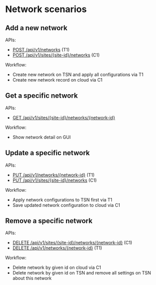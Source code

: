 # Network scenarios

## Add a new network
APIs:
- [POST /api/v1/networks](./api/tsn/networks.md#create-new-network) (T1)
- [POST /api/v1/sites/{site-id}/networks](./api/cloud/networks.md#create-new-network) (C1)

Workflow:
- Create new network on TSN and apply all configurations via T1
- Create new network record on cloud via C1

## Get a specific network
APIs:
- [GET /api/v1/sites/{site-id}/networks/{network-id}](./api/cloud/networks.md#get-a-specific-network)

Workflow:
- Show network detail on GUI

## Update a specific network
APIs:
- [PUT /api/v1/networks/{network-id}](./api/tsn/networks.md#apply-network-configuration-to-tsn) (T1)
- [PUT /api/v1/sites/{site-id}/networks](./api/cloud/networks.md#save-new-network) (C1)

Workflow:
- Apply network configurations to TSN first via T1
- Save updated network configuration to cloud via C1

## Remove a specific network
APIs:
- [DELETE /api/v1/sites/{site-id}/networks/{network-id}](./api/cloud/networks.md#delete-network) (C1)
- [DELETE /api/v1/networks/{network-id}](./api/cloud/networks.md#delete-network) (T1)

Workflow:
- Delete network by given id on cloud via C1
- Delete network by given id on TSN and remove all settings on TSN about this network
